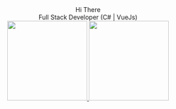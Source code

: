 <div align="center">
 Hi There 
</div>

<div align="center">
Full Stack Developer (C# | VueJs)
 </div>
 
<div align="center">
<a href="https://github.com/JhonathanLemos">
<img height="180em" src="https://github-readme-stats.vercel.app/api/top-langs/?username=JhonathanLemos&layout=compact&langs_count=7&theme=dracula"/>
<img height="180em" src="https://github-readme-stats.vercel.app/api?username=JhonathanLemos&show_icons=true&theme=dracula&include_all_commits=true&count_private=true"/>
</div>
  

 

